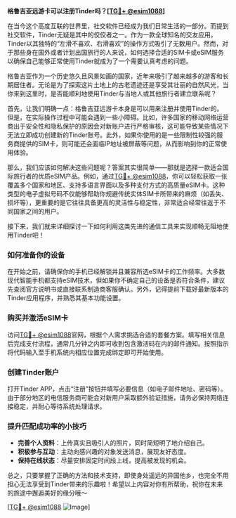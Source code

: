 **格鲁吉亚远游卡可以注册Tinder吗？[[TG💪+ @esim1088](https://t.me/s/esim1088)]**

在当今这个高度互联的世界里，社交软件已经成为我们日常生活的一部分。而提到社交软件，Tinder无疑是其中的佼佼者之一。作为一款全球知名的交友应用，Tinder以其独特的“左滑不喜欢、右滑喜欢”的操作方式吸引了无数用户。然而，对于那些身在国外或者计划出国旅行的人来说，如何选择合适的SIM卡或eSIM服务以确保自己能够正常使用Tinder就成为了一个需要认真考虑的问题。

格鲁吉亚作为一个历史悠久且风景如画的国家，近年来吸引了越来越多的游客和长期居住者。无论是为了探索这片土地上的古老遗迹还是享受其壮丽的自然风光，当你来到这里时，是否能顺利地使用Tinder与当地人或其他旅行者建立联系呢？

首先，让我们明确一点：格鲁吉亚远游卡本身是可以用来注册并使用Tinder的。但是，在实际操作过程中可能会遇到一些小障碍。比如，许多国家的移动网络运营商出于安全性和隐私保护的原因会对新账户进行严格审核，这可能导致某些情况下无法立即成功创建新的Tinder账号。此外，如果你使用的是一些限制性较强的服务商提供的SIM卡，则可能还会面临IP地址被屏蔽等问题，从而影响到你的正常使用体验。

那么，我们应该如何解决这些问题呢？答案其实很简单——那就是选择一款适合国际旅行者的优质eSIM产品。例如，通过[TG💪+ @esim1088](https://t.me/s/esim1088)，你可以轻松获取一张覆盖多个国家和地区、支持多语言界面以及多种支付方式的高质量eSIM卡。这种类型的电子虚拟号码不仅能够帮助你规避传统实体SIM卡所带来的麻烦（如丢失、损坏等），更重要的是它往往具备更高的灵活性与稳定性，非常适合经常往返于不同国家之间的用户。

接下来，我们就来详细探讨一下如何利用这类先进的通信工具来实现顺畅无阻地使用Tinder吧！

### 如何准备你的设备

在开始之前，请确保你的手机已经解锁并且兼容所选eSIM卡的工作频率。大多数现代智能手机都支持eSIM技术，但如果你不确定自己的设备是否符合条件，建议先查阅官方说明书或直接联系制造商客服确认。另外，记得提前下载好最新版本的Tinder应用程序，并熟悉其基本功能设置。

### 购买并激活eSIM卡

访问[TG💪+ @esim1088](https://t.me/s/esim1088)官网，根据个人需求挑选合适的套餐方案。填写相关信息后完成支付流程，通常几分钟之内即可收到包含激活码在内的邮件通知。按照指示将代码输入至手机系统内相应位置完成绑定即可开始使用。

### 创建Tinder账户

打开Tinder APP，点击“注册”按钮并填写必要信息（如电子邮件地址、密码等）。由于部分地区的电信服务商可能会对新用户采取额外验证措施，请务必保持网络连接稳定，并耐心等待系统处理请求。

### 提升匹配成功率的小技巧

- **完善个人资料**：上传真实且吸引人的照片，同时简短明了地介绍自己。
- **积极参与互动**：主动向感兴趣的对象发送消息，展现友好态度。
- **保持在线状态**：尽量安排固定时间段上线，提高被发现的机会。

总之，只要掌握了正确的方法和技术支持，即使身处遥远的异国他乡，也完全不用担心无法享受到Tinder带来的乐趣啦！希望以上内容对你有所帮助，祝你在未来的旅途中邂逅美好的缘分哦～

[[TG💪+ @esim1088](https://t.me/s/esim1088) ![Image](https://i.postimg.cc/4NQfJmqS/Snipaste-2025-05-13-00-14-12.png)]